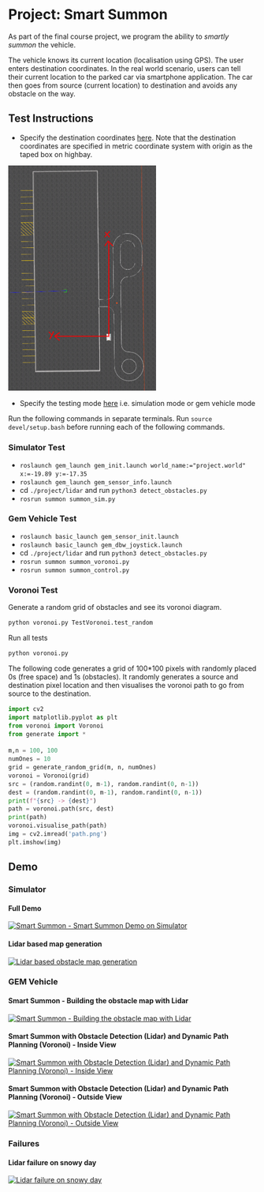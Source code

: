 # Project: Smart Summon

As part of the final course project, we program the ability to _smartly summon_ the vehicle.

The vehicle knows its current location (localisation using GPS). The user enters destination coordinates. In the real world scenario, users can tell their current location to the parked car via smartphone application. The car then goes from source (current location) to destination and avoids any obstacle on the way.

## Test Instructions
- Specify the destination coordinates [here](https://github.com/samarthaggarwal/autonomous-vehicles/blob/main/project/config.py#L1). Note that the destination coordinates are specified in metric coordinate system with origin as the taped box on highbay.
<img src="../assets/highbay.png" alt="coordinate system" width="300"/>

- Specify the testing mode [here](https://github.com/samarthaggarwal/autonomous-vehicles/blob/main/project/lidar/config.py#L1) i.e. simulation mode or gem vehicle mode

Run the following commands in separate terminals. Run `source devel/setup.bash` before running each of the following commands.

### Simulator Test
- `roslaunch gem_launch gem_init.launch world_name:="project.world" x:=-19.89 y:=-17.35`
- `roslaunch gem_launch gem_sensor_info.launch`
- cd `./project/lidar` and run `python3 detect_obstacles.py`
- `rosrun summon summon_sim.py`

### Gem Vehicle Test
- `roslaunch basic_launch gem_sensor_init.launch`
- `roslaunch basic_launch gem_dbw_joystick.launch`
- cd `./project/lidar` and run `python3 detect_obstacles.py`
- `rosrun summon summon_voronoi.py`
- `rosrun summon summon_control.py`

### Voronoi Test
Generate a random grid of obstacles and see its voronoi diagram.

```python
python voronoi.py TestVoronoi.test_random
```

Run all tests

```python
python voronoi.py
```

The following code generates a grid of 100*100 pixels with randomly placed 0s (free space) and 1s (obstacles). It randomly generates a source and destination pixel location and then visualises the voronoi path to go from source to the destination.
```python
import cv2
import matplotlib.pyplot as plt
from voronoi import Voronoi
from generate import *

m,n = 100, 100
numOnes = 10
grid = generate_random_grid(m, n, numOnes)
voronoi = Voronoi(grid)
src = (random.randint(0, m-1), random.randint(0, n-1))
dest = (random.randint(0, m-1), random.randint(0, n-1))
print(f"{src} -> {dest}")
path = voronoi.path(src, dest)
print(path)
voronoi.visualise_path(path)
img = cv2.imread('path.png')
plt.imshow(img)
```

## Demo

### Simulator

#### Full Demo
[![Smart Summon - Smart Summon Demo on Simulator](https://img.youtube.com/vi/i-lD2U4WHMg/0.jpg)](https://youtu.be/i-lD2U4WHMg)

#### Lidar based map generation
[![Lidar based obstacle map generation](https://img.youtube.com/vi/RhOWXrxQTsM/0.jpg)](https://youtu.be/RhOWXrxQTsM)

### GEM Vehicle

#### Smart Summon - Building the obstacle map with Lidar

[![Smart Summon - Building the obstacle map with Lidar](https://img.youtube.com/vi/RybiM3pVGuM/0.jpg)](https://youtu.be/RybiM3pVGuM)

#### Smart Summon with Obstacle Detection (Lidar) and Dynamic Path Planning (Voronoi) - Inside View

[![Smart Summon with Obstacle Detection (Lidar) and Dynamic Path Planning (Voronoi) - Inside View](https://img.youtube.com/vi/vb3W54FPeVw/0.jpg)](https://youtu.be/vb3W54FPeVw)


#### Smart Summon with Obstacle Detection (Lidar) and Dynamic Path Planning (Voronoi) - Outside View

[![Smart Summon with Obstacle Detection (Lidar) and Dynamic Path Planning (Voronoi) - Outside View](https://img.youtube.com/vi/TV2HIjJie4Y/0.jpg)](https://youtu.be/TV2HIjJie4Y)

### Failures

#### Lidar failure on snowy day
[![Lidar failure on snowy day](https://img.youtube.com/vi/8132gOTaBkk/0.jpg)](https://youtu.be/8132gOTaBkk)